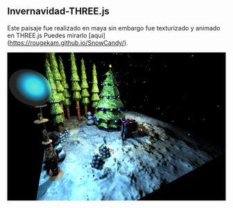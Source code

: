 ## Invernavidad-THREE.js

Este paisaje fue realizado en maya sin embargo fue texturizado y animado en THREE.js
Puedes mirarlo [aqui]
(https://rougekam.github.io/SnowCandy/).


![imagen](navidad.PNG)
